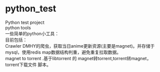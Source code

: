 # python_test</br>
Python test project</br>
python tools</br>
一些简单的python小工具：</br>
目前包括：</br>
Crawler DMHY的爬虫，获取当日anime更新资源(主要是magnet)。并存储于mysql，使用redis map数据结构判重，避免重复拉取数据。</br>
magnet to torrent .基于libtorrent 的 magnet转torrent,torrent转magnet，torrent下载文件 脚本。</br>
